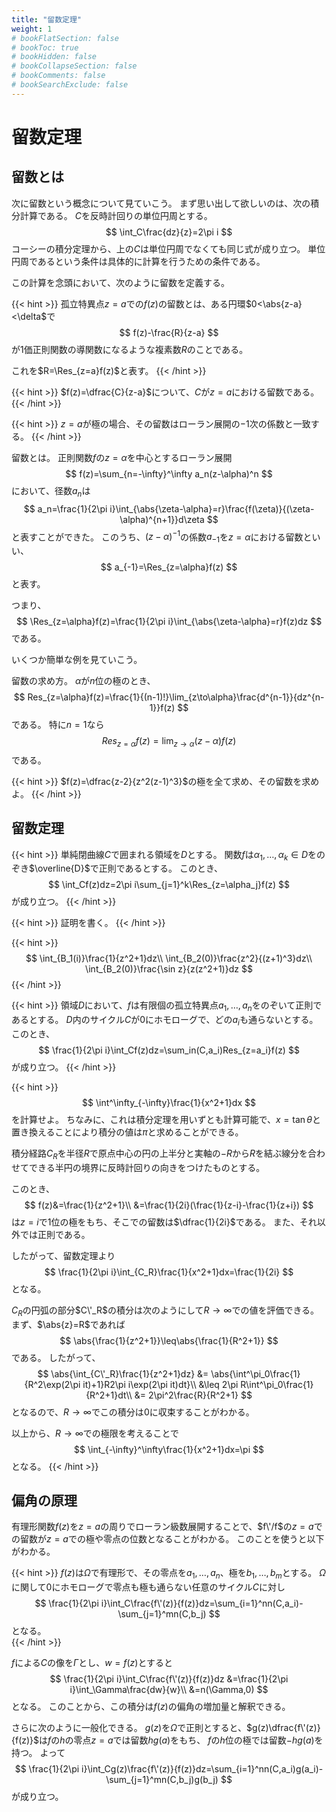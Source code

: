 ```yaml
---
title: "留数定理"
weight: 1
# bookFlatSection: false
# bookToc: true
# bookHidden: false
# bookCollapseSection: false
# bookComments: false
# bookSearchExclude: false
---
```


# 留数定理

## 留数とは

次に留数という概念について見ていこう。
まず思い出して欲しいのは、次の積分計算である。
$C$を反時計回りの単位円周とする。
$$
  \int_C\frac{dz}{z}=2\pi i
$$
コーシーの積分定理から、上の$C$は単位円周でなくても同じ式が成り立つ。
単位円周であるという条件は具体的に計算を行うための条件である。
  
この計算を念頭において、次のように留数を定義する。
  
{{< hint >}}
  孤立特異点$z=a$での$f(z)$の留数とは、ある円環$0<\abs{z-a}<\delta$で
  $$
    f(z)-\frac{R}{z-a}
  $$
  が$1$価正則関数の導関数になるような複素数$R$のことである。

  これを$R=\Res_{z=a}f(z)$と表す。
{{< /hint >}}

{{< hint >}}
  $f(z)=\dfrac{C}{z-a}$について、$C$が$z=a$における留数である。
{{< /hint >}}

{{< hint >}}
  $z=a$が極の場合、その留数はローラン展開の$-1$次の係数と一致する。
{{< /hint >}}


留数とは。
正則関数$f$の$z=\alpha$を中心とするローラン展開
$$
  f(z)=\sum_{n=-\infty}^\infty a_n(z-\alpha)^n
$$
において、径数$a_n$は
$$
  a_n=\frac{1}{2\pi i}\int_{\abs{\zeta-\alpha}=r}\frac{f(\zeta)}{(\zeta-\alpha)^{n+1}}d\zeta
$$
と表すことができた。
このうち、$(z-\alpha)^{-1}$の係数$a_{-1}$を$z=\alpha$における留数といい、
$$
  a_{-1}=\Res_{z=\alpha}f(z)
$$
と表す。

つまり、
$$
  \Res_{z=\alpha}f(z)=\frac{1}{2\pi i}\int_{\abs{\zeta-\alpha}=r}f(z)dz
$$
である。

いくつか簡単な例を見ていこう。
  
留数の求め方。
$\alpha$が$n$位の極のとき、
$$
  Res_{z=\alpha}f(z)=\frac{1}{(n-1)!}\lim_{z\to\alpha}\frac{d^{n-1}}{dz^{n-1}}f(z)
$$
である。
特に$n=1$なら
$$
  Res_{z=\alpha}f(z)=\lim_{z\to\alpha}(z-\alpha)f(z)
$$
である。
  

{{< hint >}}
  $f(z)=\dfrac{z-2}{z^2(z-1)^3}$の極を全て求め、その留数を求めよ。
{{< /hint >}}

## 留数定理

{{< hint >}}
  単純閉曲線$C$で囲まれる領域を$D$とする。
  関数$f$は$\alpha_1,\ldots,\alpha_k\in D$をのぞき$\overline{D}$で正則であるとする。
  このとき、
  $$
    \int_Cf(z)dz=2\pi i\sum_{j=1}^k\Res_{z=\alpha_j}f(z)
  $$
  が成り立つ。
{{< /hint >}}

{{< hint >}}
  証明を書く。
{{< /hint >}}
  
{{< hint >}}
  $$
    \int_{B_1(i)}\frac{1}{z^2+1}dz\\
    \int_{B_2(0)}\frac{z^2}{(z+1)^3}dz\\
    \int_{B_2(0)}\frac{\sin z}{z(z^2+1)}dz
  $$
{{< /hint >}}
  
{{< hint >}}
  領域$D$において、$f$は有限個の孤立特異点$a_1,\ldots,a_n$をのぞいて正則であるとする。
  $D$内のサイクル$C$が$0$にホモローグで、どの$a_i$も通らないとする。
  このとき、
  $$
    \frac{1}{2\pi i}\int_Cf(z)dz=\sum_in(C,a_i)Res_{z=a_i}f(z)
  $$
  が成り立つ。
{{< /hint >}}

{{< hint >}}
  $$
    \int^\infty_{-\infty}\frac{1}{x^2+1}dx
  $$
  を計算せよ。
  ちなみに、これは積分定理を用いずとも計算可能で、$x=\tan\theta$と置き換えることにより積分の値は$\pi$と求めることができる。

  積分経路$C_R$を半径$R$で原点中心の円の上半分と実軸の$-R$から$R$を結ぶ線分を合わせてできる半円の境界に反時計回りの向きをつけたものとする。

  このとき、
  $$
    f(z)&=\frac{1}{z^2+1}\\
    &=\frac{1}{2i}(\frac{1}{z-i}-\frac{1}{z+i})
  $$
  は$z=i$で$1$位の極をもち、そこでの留数は$\dfrac{1}{2i}$である。
  また、それ以外では正則である。

  したがって、留数定理より
  $$
    \frac{1}{2\pi i}\int_{C_R}\frac{1}{x^2+1}dx=\frac{1}{2i}
  $$
  となる。

  $C_R$の円弧の部分$C\'_R$の積分は次のようにして$R\to\infty$での値を評価できる。
  まず、$\abs{z}=R$であれば
  $$
    \abs{\frac{1}{z^2+1}}\leq\abs{\frac{1}{R^2+1}}
  $$
  である。
  したがって、
  $$
    \abs{\int_{C\'_R}\frac{1}{z^2+1}dz}
    &=
    \abs{\int^\pi_0\frac{1}{R^2\exp(2\pi it)+1}R2\pi i\exp(2\pi it)dt}\\
    &\leq
    2\pi R\int^\pi_0\frac{1}{R^2+1}dt\\
    &=
    2\pi^2\frac{R}{R^2+1}
  $$
  となるので、$R\to\infty$でこの積分は$0$に収束することがわかる。

  以上から、$R\to\infty$での極限を考えることで
  $$
    \int_{-\infty}^\infty\frac{1}{x^2+1}dx=\pi
  $$
  となる。
{{< /hint >}}

## 偏角の原理

有理形関数$f(z)$を$z=a$の周りでローラン級数展開することで、$f\'/f$の$z=a$での留数が$z=a$での極や零点の位数となることがわかる。
このことを使うと以下がわかる。    


{{< hint >}}
  $f(z)$は$\Omega$で有理形で、その零点を$a_1,\ldots,a_n$、極を$b_1,\ldots,b_m$とする。
  $\Omega$に関して$0$にホモローグで零点も極も通らない任意のサイクル$C$に対し
  $$
    \frac{1}{2\pi i}\int_C\frac{f\'(z)}{f(z)}dz=\sum_{i=1}^nn(C,a_i)-\sum_{j=1}^mn(C,b_j)
  $$
  となる。  
{{< /hint >}}

$f$による$C$の像を$\Gamma$とし、$w=f(z)$とすると
$$
  \frac{1}{2\pi i}\int_C\frac{f\'(z)}{f(z)}dz
  &=\frac{1}{2\pi i}\int_\Gamma\frac{dw}{w}\\
  &=n(\Gamma,0)
$$
となる。
このことから、この積分は$f(z)$の偏角の増加量と解釈できる。    

さらに次のように一般化できる。
$g(z)$を$\Omega$で正則とすると、$g(z)\dfrac{f\'(z)}{f(z)}$は$f$の$h$の零点$z=a$では留数$hg(a)$をもち、
$f$の$h$位の極では留数$-hg(a)$を持つ。
よって
$$
  \frac{1}{2\pi i}\int_Cg(z)\frac{f\'(z)}{f(z)}dz=\sum_{i=1}^nn(C,a_i)g(a_i)-\sum_{j=1}^mn(C,b_j)g(b_j)
$$
が成り立つ。